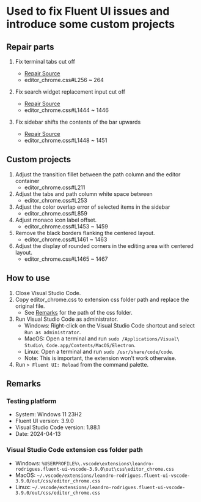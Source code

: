 # Used to fix Fluent UI issues and introduce some custom projects

## Repair parts

1. Fix terminal tabs cut off

   - [Repair Source](https://github.com/TheOld/vscode-fluent-ui/issues/56)
   - editor_chrome.css#L256 ~ 264

2. Fix search widget replacement input cut off

   - [Repair Source](https://github.com/TheOld/vscode-fluent-ui/pull/58)
   - editor_chrome.css#L1444 ~ 1446

3. Fix sidebar shifts the contents of the bar upwards

   - [Repair Source](https://github.com/TheOld/vscode-fluent-ui/pull/59)
   - editor_chrome.css#L1448 ~ 1451

## Custom projects

1. Adjust the transition fillet between the path column and the editor container
   - editor_chrome.css#L211
2. Adjust the tabs and path column white space between
   - editor_chrome.css#L253
3. Adjust the color overlap error of selected items in the sidebar
   - editor_chrome.css#L859
4. Adjust monaco icon label offset.
   - editor_chrome.css#L1453 ~ 1459
5. Remove the black borders flanking the centered layout.
   - editor_chrome.css#L1461 ~ 1463
6. Adjust the display of rounded corners in the editing area with centered layout.
   - editor_chrome.css#L1465 ~ 1467

## How to use

1. Close Visual Studio Code.
2. Copy editor_chrome.css to extension css folder path and replace the original file.
   - See [Remarks](#visual-studio-code-extension-css-folder-path) for the path of the css folder.
3. Run Visual Studio Code as administrator.
   - Windows: Right-click on the Visual Studio Code shortcut and select `Run as administrator`.
   - MacOS: Open a terminal and run `sudo /Applications/Visual\ Studio\ Code.app/Contents/MacOS/Electron`.
   - Linux: Open a terminal and run `sudo /usr/share/code/code`.
   - Note: This is important, the extension won't work otherwise.
4. Run `> Fluent UI: Reload` from the command palette.

## Remarks

### Testing platform

- System: Windows 11 23H2
- Fluent UI version: 3.9.0
- Visual Studio Code version: 1.88.1
- Date: 2024-04-13

### Visual Studio Code extension css folder path

- Windows: `%USERPROFILE%\.vscode\extensions\leandro-rodrigues.fluent-ui-vscode-3.9.0\out\css\editor_chrome.css`
- MacOS: `~/.vscode/extensions/leandro-rodrigues.fluent-ui-vscode-3.9.0/out/css/editor_chrome.css`
- Linux: `~/.vscode/extensions/leandro-rodrigues.fluent-ui-vscode-3.9.0/out/css/editor_chrome.css`
